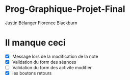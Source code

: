 # Prog-Graphique-Projet-Final

Justin Bélanger
Florence Blackburn


# Il manque ceci
- [x] Message lors de la modification de la note
- [x] Validation du form des séances
- [ ] Validation du form des activite modifier
- [x] les boutons retours
